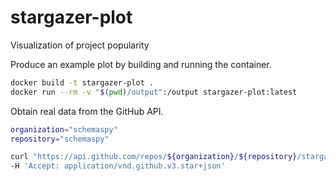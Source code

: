 # stargazer-plot
Visualization of project popularity

Produce an example plot by building and running the container.

```bash
docker build -t stargazer-plot .
docker run --rm -v "$(pwd)/output":/output stargazer-plot:latest
```

Obtain real data from the GitHub API.

```bash
organization="schemaspy"
repository="schemaspy"

curl "https://api.github.com/repos/${organization}/${repository}/stargazers?per_page=100&page=1" \
-H 'Accept: application/vnd.github.v3.star+json'
```
